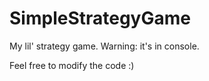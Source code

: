 # SimpleStrategyGame
My lil' strategy game. Warning: it's in console.

Feel free to modify the code :)
